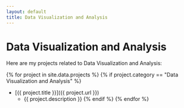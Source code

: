 ```yaml
---
layout: default
title: Data Visualization and Analysis
---
```


# Data Visualization and Analysis

Here are my projects related to Data Visualization and Analysis:

{% for project in site.data.projects %}
{% if project.category == "Data Visualization and Analysis" %}
- [{{ project.title }}]({{ project.url }})
  - {{ project.description }}
{% endif %}
{% endfor %}
